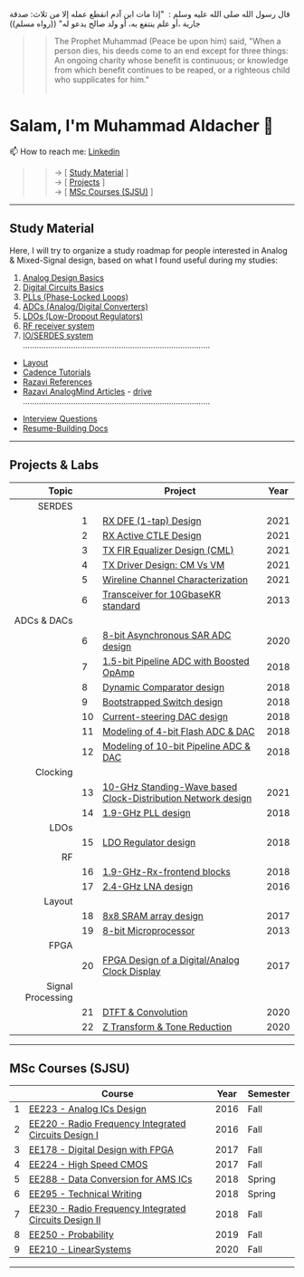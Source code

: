 قال رسول الله صلى الله عليه وسلم ‏:‏ ‏ "‏إذا مات ابن آدم انقطع عمله إلا من ثلاث‏:‏ صدقة جارية ،أو علم ينتفع به، أو ولد صالح يدعو له‏"‏ ‏(‏‏(‏رواه مسلم‏)‏‏) </br>
>>The Prophet Muhammad (Peace be upon him) said, "When a person dies, his deeds come to an end except for three things: An ongoing charity whose benefit is continuous; or knowledge from which benefit continues to be reaped, or a righteous child who supplicates for him." </br> </br>
# Salam, I'm Muhammad Aldacher 👋
📫 How to reach me: [Linkedin](https://www.linkedin.com/in/muhammadaldacher/)</br>
>> -> [ [Study Material](https://github.com/muhammadaldacher#study-material) ]</br>
>> -> [ [Projects](https://github.com/muhammadaldacher#projects--labs) ]</br>
>> -> [ [MSc Courses (SJSU)](https://github.com/muhammadaldacher#msc-courses-sjsu) ]</br>
<!--
**muhammadaldacher/muhammadaldacher** is a ✨ _special_ ✨ repository because its `README.md` (this file) appears on your GitHub profile.
Here are some ideas to get you started:
- 🔭 I’m currently working on ...
- 🌱 I’m currently learning ...
- 👯 I’m looking to collaborate on ...
- 🤔 I’m looking for help with ...
- 💬 Ask me about ...
- ⚡ Fun fact: ...
-->
---
## Study Material
Here, I will try to organize a study roadmap for people interested in Analog & Mixed-Signal design, based on what I found useful during my studies:
1. [Analog Design Basics](https://github.com/muhammadaldacher/muhammadaldacher/blob/main/docs/1_Analog_Design_Basics.md)
2. [Digital Circuits Basics](https://github.com/muhammadaldacher/muhammadaldacher/blob/main/docs/2_Digital_Circuits_Basics.md)
3. [PLLs (Phase-Locked Loops)](https://github.com/muhammadaldacher/muhammadaldacher/blob/main/docs/3_PLLs.md)
4. [ADCs (Analog/Digital Converters)](https://github.com/muhammadaldacher/muhammadaldacher/blob/main/docs/4_ADCs.md)
5. [LDOs (Low-Dropout Regulators)](https://github.com/muhammadaldacher/muhammadaldacher/blob/main/docs/5_LDOs.md)
6. [RF receiver system](https://github.com/muhammadaldacher/muhammadaldacher/blob/main/docs/6_RF_Rx.md)
7. [IO/SERDES system](https://github.com/muhammadaldacher/muhammadaldacher/blob/main/docs/7_IO_transceivers.md)
</br>..................................................................................

- [Layout](https://github.com/muhammadaldacher/muhammadaldacher/blob/main/docs/-Layout.md)
- [Cadence Tutorials](https://drive.google.com/drive/folders/0B-sYTk-Q69hJcFhUSFh0RldQN0k?resourcekey=0-TKRhphJsln3ULQS6VEVH6w&usp=share_link)
- [Razavi References](https://drive.google.com/drive/folders/1nh3xIubKoVVnNqBn1ol3yg5K-O-5yp5A?usp=share_link)
- [Razavi AnalogMind Articles](https://www.linkedin.com/posts/muhammad-isa-aldacher-95336831_analog-mixedsignal-vlsi-activity-6979211687199473664-R20d) - [drive](https://drive.google.com/drive/folders/1s2yY1Wdd_azZkNUN0VTgJlu-6ddwTAYN?usp=share_link)
</br>..................................................................................

* [Interview Questions](https://drive.google.com/drive/folders/1qixg_mzW-9yX1lnDeskJIemhsvM4xd71?usp=share_link)
* [Resume-Building Docs](https://drive.google.com/drive/folders/1arDBKDMKbTtwGTp3IheAd3J2uaDd0Xx-?usp=share_link) 

---
## Projects & Labs
|Topic| | Project | Year |
|---:|---|---|---|
| SERDES ||||
| |  1 | [RX DFE (1-tap) Design](https://github.com/muhammadaldacher/SERDES-Design-of-RX-Decision-Feedback-Equalizer) |  2021 |
| |  2 | [RX Active CTLE Design](https://github.com/muhammadaldacher/SERDES-Design-of-RX-Continuous-time-linear-equalizer) |  2021 |
| |  3 | [TX FIR Equalizer Design (CML)](https://github.com/muhammadaldacher/SERDES-Design-of-TX-FIR-Equalizer) |  2021 |
| |  4 | [TX Driver Design: CM Vs VM](https://github.com/muhammadaldacher/SERDES-Design-of-TX-Driver) |  2021 |
| |  5 | [Wireline Channel Characterization](https://github.com/muhammadaldacher/Wireline-Channel-Modeling-Characterization) |  2021 |
| |  6 | [Transceiver for 10GbaseKR standard](https://github.com/muhammadaldacher/Analog-design-of-10-GbaseKR-high-speed-serial-link-transceiver-in-65-nm-CMOS) |  2013 |
| ADCs & DACs ||||
| |  6 | [8-bit Asynchronous SAR ADC design](https://github.com/muhammadaldacher/Analog-Design-of-Asynchronous-SAR-ADC)                        |  2020 |
| |  7 | [1.5-bit Pipeline ADC with Boosted OpAmp](https://github.com/muhammadaldacher/Analog-Design-of-1.5-bit-Pipeline-ADC-And-Boosted-OpAmp)|  2018 |
| |  8 | [Dynamic Comparator design](https://github.com/muhammadaldacher/Analog-Design-of-Dynamic-Comparator)                                  |  2018 |
| |  9 | [Bootstrapped Switch design](https://github.com/muhammadaldacher/Analog-Design-of-Bootstrapped-Switch)                                |  2018 |
| |  10| [Current-steering DAC design](https://github.com/muhammadaldacher/Analog-design-of-4-bit-current-steering-DACs)                       |  2018 |
| |  11| [Modeling of 4-bit Flash ADC & DAC](https://github.com/muhammadaldacher/Modeling-of-4-bit-Flash-ADC-and-4-bit-DAC)                    |  2018 |
| |  12| [Modeling of 10-bit Pipeline ADC & DAC](https://github.com/muhammadaldacher/Modeling-of-10-bit-Pipeline-ADC-and-10-bit-DAC)           |  2018 |
| Clocking ||||
| |  13| [10-GHz Standing-Wave based Clock-Distribution Network design](https://github.com/muhammadaldacher/Analog-Design-of-Clock-Distribution-Network-using-Standing-Waves)|  2021 |
| |  14| [1.9-GHz PLL design](https://github.com/muhammadaldacher/Analog-Design-of-1.9-GHz-PLL-system)                                         |  2018 |
| LDOs ||||
| |  15| [LDO Regulator design](https://github.com/muhammadaldacher/Analog-Design-of-LDO-with-PMOS-pass-device)                                |  2018 |
| RF ||||
| |  16| [1.9-GHz-Rx-frontend blocks](https://github.com/muhammadaldacher/RF-design-of-1.9-GHz-Rx-frontend)                                    |  2018 |
| |  17| [2.4-GHz LNA design](https://github.com/muhammadaldacher/RF-design-of-2.4-GHz-LNA)                                                    |  2016 |
| Layout ||||
| |  18| [8x8 SRAM array design](https://github.com/muhammadaldacher/Layout-Design-of-an-8x8-SRAM-array)                                       |  2017 |
| |  19| [8-bit Microprocessor](https://github.com/muhammadaldacher/Layout-Design-for-an-8-bit-Microprocessor)                                 |  2013 |
| FPGA ||||
| |  20| [FPGA Design of a Digital/Analog Clock Display](https://github.com/muhammadaldacher/FPGA-Design-of-a-Digital-Analog-Clock-Display-using-Digilent-Basys3-Artix-7) |  2017 |
| Signal Processing||||
| |  21| [DTFT & Convolution](https://github.com/muhammadaldacher/Signal-Processing-DTFT-and-Convolution)                                      |  2020 |
| |  22| [Z Transform & Tone Reduction](https://github.com/muhammadaldacher/Signal-Processing-Z-Transform-and-Tone-Reduction)                  |  2020 |

---
## MSc Courses (SJSU)
| | Course | Year | Semester |
|---:|---|---|---|
|  1 | [EE223 - Analog ICs Design](https://drive.google.com/drive/folders/1J6h0jP_2ah2_8tZ3y_UuvzuA8s5iIW_B)| 2016 | Fall |
|  2 | [EE220 - Radio Frequency Integrated Circuits Design I](https://drive.google.com/drive/folders/1LRJQr3L3WVC-5L6g-kLb6wLOyk3gmfOt)| 2016 | Fall |
|  3 | [EE178 - Digital Design with FPGA](https://drive.google.com/drive/folders/1JvVr4amOXQE0dqAIHVlUzsUnugPQMXc1)| 2017 | Fall |
|  4 | [EE224 - High Speed CMOS](https://drive.google.com/drive/folders/1Zzhp3N0b08uaHG6FsoPNOPavNcZDvxHt)| 2017 | Fall |
|  5 | [EE288 - Data Conversion for AMS ICs](https://drive.google.com/drive/folders/12Qqfw_TX1i7dvVVYXksaSdHV4gth1OD5)| 2018 | Spring |
|  6 | [EE295 - Technical Writing](https://drive.google.com/drive/folders/1_pjgNSWgNAus5m2df4mqg736CbYyH8yJ)| 2018 | Spring |
|  7 | [EE230 - Radio Frequency Integrated Circuits Design II](https://drive.google.com/drive/folders/1WcP2svOrAle0cEzlL1oexYeuDEQjH5j9)| 2018 | Fall |
|  8 | [EE250 - Probability](https://drive.google.com/drive/folders/1dzB8DTLad82G_ewS9C0NndqMrKV5JgXn)| 2019 | Fall |
|  9 | [EE210 - LinearSystems](https://drive.google.com/drive/folders/1UaLbYzHEQJgwkm-EXSBJfqVmOckCmXtj)| 2020 | Fall |

---

